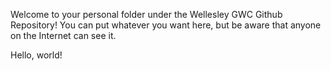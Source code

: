 Welcome to your personal folder under the Wellesley GWC Github Repository! You can put whatever you want here,
but be aware that anyone on the Internet can see it.

Hello, world!
